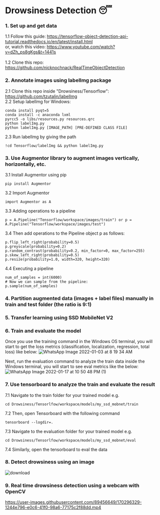 # Drowsiness Detection 😴

### 1. Set up and get data
1.1 Follow this guide: https://tensorflow-object-detection-api-tutorial.readthedocs.io/en/latest/install.html <br />
or, watch this video: https://www.youtube.com/watch?v=dZh_ps8gKgs&t=1441s <br /> <br />
1.2 Clone this repo: https://github.com/nicknochnack/RealTimeObjectDetection <br />
### 2. Annotate images using labelImg package
2.1 Clone this repo inside "Drowsiness/Tensorflow": https://github.com/tzutalin/labelImg 
<br />
2.2 Setup labelImg for Windows:
```
conda install pyqt=5
conda install -c anaconda lxml
pyrcc5 -o libs/resources.py resources.qrc
python labelImg.py
python labelImg.py [IMAGE_PATH] [PRE-DEFINED CLASS FILE]
```
2.3 Run labelImg by giving the path
```
!cd Tensorflow/labelImg && python labelImg.py
```
### 3. Use Augmentor library to augment images vertically, horizontally, etc.
3.1 Install Augmentor using pip
```
pip install Augmentor
```
3.2 Import Augmentor
```
import Augmentor as A
```
3.3 Adding operations to a pipeline
```
p = A.Pipeline("Tensorflow/workspace/images/train") or p = A.Pipeline("Tensorflow/workspace/images/test")
```
3.4 Then add operations to the Pipeline object p as follows:
```
p.flip_left_right(probability=0.5)
p.greyscale(probability=0.2)
p.random_contrast(probability=0.2, min_factor=0, max_factor=255)
p.skew_left_right(probability=0.5)
p.resize(probability=1.0, width=320, height=320)
```
4.4 Executing a pipeline
```
num_of_samples = int(6000)
# Now we can sample from the pipeline:
p.sample(num_of_samples)
```
### 4. Partition augmented data (images + label files) manually in train and test folder (the ratio is 9:1) 
### 5. Transfer learning using SSD MobileNet V2 
### 6. Train and evaluate the model
Once you use the training command in the Windows OS terminal, you will start to get the loss metrics (classification, localization, regression, total loss) like below:
![WhatsApp Image 2022-01-03 at 8 19 34 AM](https://user-images.githubusercontent.com/89456649/170283125-80223108-7f64-436c-8cf0-5f552551f98b.jpeg)

Next, run the evaluation command to analyze the train data inside the Windows terminal, you will start to see eval metrics like the below:
![WhatsApp Image 2022-01-17 at 10 50 48 PM (1)](https://user-images.githubusercontent.com/89456649/170283473-7b86fdf2-d929-4654-8b96-e6b19ab196d5.jpeg)
### 7. Use tensorboard to analyze the train and evaluate the result
7.1 Navigate to the train folder for your trained model e.g.
```
cd Drowsiness/Tensorlfow/workspace/models/my_ssd_mobnet/train
```
7.2 Then, open Tensorboard with the following command
```
tensorboard --logdir=.
```
7.3 Navigate to the evaluation folder for your trained model e.g.
```
cd Drowsiness/Tensorlfow/workspace/models/my_ssd_mobnet/eval
```
7.4 Similarly, open the tensorboard to eval the data
### 8. Detect drowsiness using an image
![download](https://user-images.githubusercontent.com/89456649/170284542-86634dfe-3c03-4955-8ef6-6a5f741369e4.png)
### 9. Real time drowsiness detection using a webcam with OpenCV 
https://user-images.githubusercontent.com/89456649/170296329-1244e796-e0c6-41f0-98a6-77175c2f88dd.mp4

